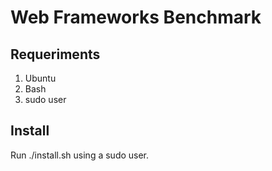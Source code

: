 # Web Frameworks Benchmark

## Requeriments

1. Ubuntu
2. Bash
3. sudo user

## Install

Run ./install.sh using a sudo user.
